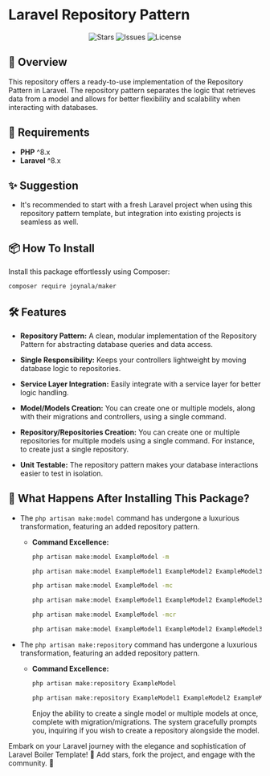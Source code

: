 # Laravel Repository Pattern
<p align="center"> 
<img src="https://img.shields.io/github/stars/joynal-a/maker/repository-pattern?style=for-the-badge" alt="Stars"> <img src="https://img.shields.io/github/issues/joynal-a/maker/repository-pattern?style=for-the-badge" alt="Issues"> <img src="https://img.shields.io/github/license/joynal-a/maker/repository-pattern?style=for-the-badge" alt="License"> 
</p>


## 🚀 Overview
This repository offers a ready-to-use implementation of the Repository Pattern in Laravel. The repository pattern separates the logic that retrieves data from a model and allows for better flexibility and scalability when interacting with databases.

## 🌟 Requirements
- **PHP** ^8.x
- **Laravel** ^8.x

## ✨ Suggestion
- It's recommended to start with a fresh Laravel project when using this repository pattern template, but integration into existing projects is seamless as well.

## 📦 How To Install
Install this package effortlessly using Composer:

```bash
composer require joynala/maker
```
## 🛠️ Features
- **Repository Pattern:** A clean, modular implementation of the Repository Pattern for abstracting database queries and data access.

- **Single Responsibility:** Keeps your controllers lightweight by moving database logic to repositories.

- **Service Layer Integration:** Easily integrate with a service layer for better logic handling.

- **Model/Models Creation:** You can create one or multiple models, along with their migrations and controllers, using a single command.

- **Repository/Repositories Creation:** You can create one or multiple repositories for multiple models using a single command. For instance, to create just a single repository.


- **Unit Testable:** The repository pattern makes your database interactions easier to test in isolation.

## 🚀 What Happens After Installing This Package?
- The `php artisan make:model` command has undergone a luxurious transformation, featuring an added repository pattern.
  - **Command Excellence:**
    ```bash
    php artisan make:model ExampleModel -m
    ```
    ```bash
    php artisan make:model ExampleModel1 ExampleModel2 ExampleModel3 -m
    ```
    ```bash
    php artisan make:model ExampleModel -mc
    ```
    ```bash
    php artisan make:model ExampleModel1 ExampleModel2 ExampleModel3 -mc
    ```
    ```bash
    php artisan make:model ExampleModel -mcr
    ```
    ```bash
    php artisan make:model ExampleModel1 ExampleModel2 ExampleModel3 -mcr
    ```

- The `php artisan make:repository` command has undergone a luxurious transformation, featuring an added repository pattern.
  - **Command Excellence:**
    ```bash
    php artisan make:repository ExampleModel
    ```
    ```bash
    php artisan make:repository ExampleModel1 ExampleModel2 ExampleModel3
    ```

    Enjoy the ability to create a single model or multiple models at once, complete with migration/migrations. The system gracefully prompts you, inquiring if you wish to create a repository alongside the model.
  
Embark on your Laravel journey with the elegance and sophistication of Laravel Boiler Template! 
🌟 Add stars, fork the project, and engage with the community. 🚀
